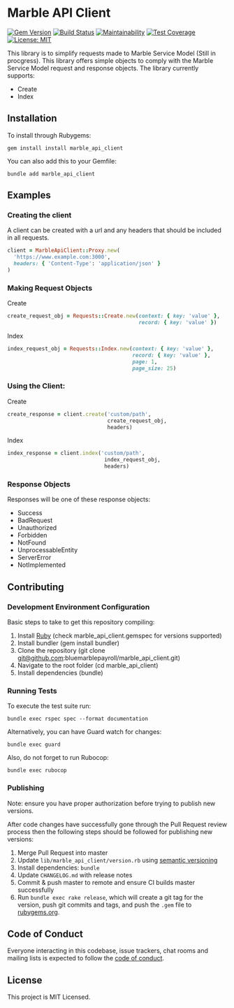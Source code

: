# Marble API Client

[![Gem Version](https://badge.fury.io/rb/marble_api_client.svg)](https://badge.fury.io/rb/marble_api_client) [![Build Status](https://travis-ci.org/bluemarblepayroll/marble_api_client.svg?branch=master)](https://travis-ci.org/bluemarblepayroll/marble_api_client) [![Maintainability](https://api.codeclimate.com/v1/badges/647dac37b9a8177f3d84/maintainability)](https://codeclimate.com/github/bluemarblepayroll/marble_api_client/maintainability) [![Test Coverage](https://api.codeclimate.com/v1/badges/647dac37b9a8177f3d84/test_coverage)](https://codeclimate.com/github/bluemarblepayroll/marble_api_client/test_coverage) [![License: MIT](https://img.shields.io/badge/License-MIT-yellow.svg)](https://opensource.org/licenses/MIT)

This library is to simplify requests made to Marble Service Model (Still in procgress). This library offers simple objects to comply with the Marble Service Model request and response objects.
The library currently supports:

* Create
* Index

## Installation

To install through Rubygems:

````
gem install install marble_api_client
````

You can also add this to your Gemfile:

````
bundle add marble_api_client
````

## Examples

### Creating the client

A client can be created with a url and any headers that should be included
in all requests.
````ruby
client = MarbleApiClient::Proxy.new(
  'https://www.example.com:3000',
  headers: { 'Content-Type': 'application/json' }
)

````

### Making Request Objects

Create
````ruby
create_request_obj = Requests::Create.new(context: { key: 'value' },
                                          record: { key: 'value' })
````

Index
````ruby
index_request_obj = Requests::Index.new(context: { key: 'value' },
                                        record: { key: 'value' },
                                        page: 1,
                                        page_size: 25)
````

### Using the Client:

Create
````ruby
create_response = client.create('custom/path',
                                create_request_obj,
                                headers)
````

Index
````ruby
index_response = client.index('custom/path',
                               index_request_obj,
                               headers)
````

### Response Objects

Responses will be one of these response objects:

* Success
* BadRequest
* Unauthorized
* Forbidden
* NotFound
* UnprocessableEntity
* ServerError
* NotImplemented

## Contributing

### Development Environment Configuration

Basic steps to take to get this repository compiling:

1. Install [Ruby](https://www.ruby-lang.org/en/documentation/installation/) (check marble_api_client.gemspec for versions supported)
2. Install bundler (gem install bundler)
3. Clone the repository (git clone git@github.com:bluemarblepayroll/marble_api_client.git)
4. Navigate to the root folder (cd marble_api_client)
5. Install dependencies (bundle)

### Running Tests

To execute the test suite run:

````
bundle exec rspec spec --format documentation
````

Alternatively, you can have Guard watch for changes:

````
bundle exec guard
````

Also, do not forget to run Rubocop:

````
bundle exec rubocop
````

### Publishing

Note: ensure you have proper authorization before trying to publish new versions.

After code changes have successfully gone through the Pull Request review process then the following steps should be followed for publishing new versions:

1. Merge Pull Request into master
2. Update ```lib/marble_api_client/version.rb``` using [semantic versioning](https://semver.org/)
3. Install dependencies: ```bundle```
4. Update ```CHANGELOG.md``` with release notes
5. Commit & push master to remote and ensure CI builds master successfully
6. Run `bundle exec rake release`, which will create a git tag for the version, push git commits and tags, and push the `.gem` file to [rubygems.org](https://rubygems.org).

## Code of Conduct

Everyone interacting in this codebase, issue trackers, chat rooms and mailing lists is expected to follow the [code of conduct](https://github.com/bluemarblepayroll/marble_api_client/blob/master/CODE_OF_CONDUCT.md).

## License

This project is MIT Licensed.